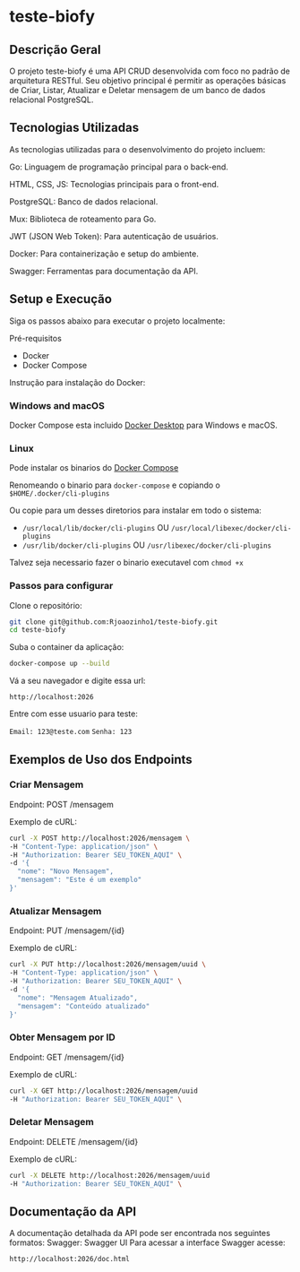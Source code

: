 # teste-biofy

## Descrição Geral
O projeto teste-biofy é uma API CRUD desenvolvida com foco no padrão de arquitetura RESTful. Seu objetivo principal é permitir as operações básicas de Criar, Listar, Atualizar e Deletar mensagem de um banco de dados relacional PostgreSQL.

## Tecnologias Utilizadas
As tecnologias utilizadas para o desenvolvimento do projeto incluem:

Go: Linguagem de programação principal para o back-end.

HTML, CSS, JS: Tecnologias principais para o front-end.

PostgreSQL: Banco de dados relacional.

Mux: Biblioteca de roteamento para Go.

JWT (JSON Web Token): Para autenticação de usuários.

Docker: Para containerização e setup do ambiente.

Swagger: Ferramentas para documentação da API.

## Setup e Execução
Siga os passos abaixo para executar o projeto localmente:

Pré-requisitos
- Docker
- Docker Compose

Instrução para instalação do Docker:

### Windows and macOS

Docker Compose esta incluido
[Docker Desktop](https://www.docker.com/products/docker-desktop)
para Windows e macOS.

### Linux

Pode instalar os binarios do [Docker Compose](https://github.com/docker/compose)

Renomeando o binario para `docker-compose` e copiando o `$HOME/.docker/cli-plugins` 

Ou copie para um desses diretorios para instalar em todo o sistema:

* `/usr/local/lib/docker/cli-plugins` OU `/usr/local/libexec/docker/cli-plugins`
* `/usr/lib/docker/cli-plugins` OU `/usr/libexec/docker/cli-plugins`

Talvez seja necessario fazer o binario executavel com `chmod +x`

### Passos para configurar

Clone o repositório:
```sh
git clone git@github.com:Rjoaozinho1/teste-biofy.git
cd teste-biofy
```

Suba o container da aplicação:
```sh
docker-compose up --build
```

Vá a seu navegador e digite essa url:

`http://localhost:2026`

Entre com esse usuario para teste:

`Email: 123@teste.com`
`Senha: 123`

## Exemplos de Uso dos Endpoints

### Criar Mensagem
Endpoint: POST /mensagem

Exemplo de cURL:
```sh
curl -X POST http://localhost:2026/mensagem \
-H "Content-Type: application/json" \
-H "Authorization: Bearer SEU_TOKEN_AQUI" \
-d '{
  "nome": "Novo Mensagem",
  "mensagem": "Este é um exemplo"
}'
```
### Atualizar Mensagem
Endpoint: PUT /mensagem/{id}

Exemplo de cURL:
```sh
curl -X PUT http://localhost:2026/mensagem/uuid \
-H "Content-Type: application/json" \
-H "Authorization: Bearer SEU_TOKEN_AQUI" \
-d '{
  "nome": "Mensagem Atualizado",
  "mensagem": "Conteúdo atualizado"
}'
```
### Obter Mensagem por ID
Endpoint: GET /mensagem/{id}

Exemplo de cURL:
```sh
curl -X GET http://localhost:2026/mensagem/uuid
-H "Authorization: Bearer SEU_TOKEN_AQUI" \
```
### Deletar Mensagem
Endpoint: DELETE /mensagem/{id}

Exemplo de cURL:
```sh
curl -X DELETE http://localhost:2026/mensagem/uuid
-H "Authorization: Bearer SEU_TOKEN_AQUI" \
```
## Documentação da API
A documentação detalhada da API pode ser encontrada nos seguintes formatos:
Swagger: Swagger UI
Para acessar a interface Swagger acesse:

`http://localhost:2026/doc.html`
